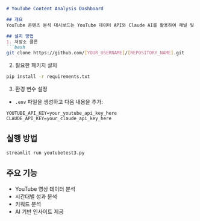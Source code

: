 ```markdown
# YouTube Content Analysis Dashboard

## 개요
YouTube 콘텐츠 분석 대시보드는 YouTube 데이터 API와 Claude AI를 활용하여 채널 및 콘텐츠 성과를 분석하는 도구입니다.

## 설치 방법
1. 저장소 클론
```bash
git clone https://github.com/[YOUR_USERNAME]/[REPOSITORY_NAME].git
```

2. 필요한 패키지 설치
```bash
pip install -r requirements.txt
```

3. 환경 변수 설정
- `.env` 파일을 생성하고 다음 내용을 추가:
```env
YOUTUBE_API_KEY=your_youtube_api_key_here
CLAUDE_API_KEY=your_claude_api_key_here
```

## 실행 방법
```bash
streamlit run youtubetest3.py
```

## 주요 기능
- YouTube 영상 데이터 분석
- 시간대별 성과 분석
- 키워드 분석
- AI 기반 인사이트 제공
```